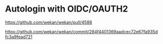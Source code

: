 # Autologin with OIDC/OAUTH2

https://github.com/wekan/wekan/pull/4588

https://github.com/wekan/wekan/commit/284f4401369aadcec72e67fa935dfc3a9fead721

